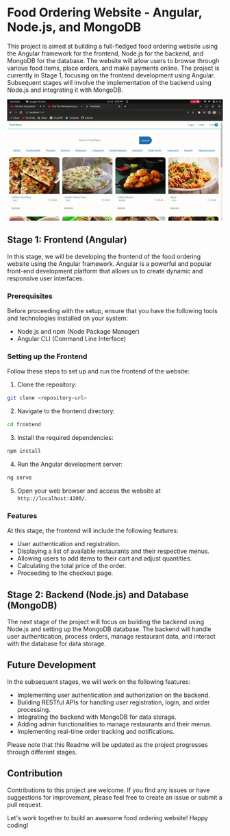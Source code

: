 # Food Ordering Website - Angular, Node.js, and MongoDB

This project is aimed at building a full-fledged food ordering website using the Angular framework for the frontend, Node.js for the backend, and MongoDB for the database. The website will allow users to browse through various food items, place orders, and make payments online. The project is currently in Stage 1, focusing on the frontend development using Angular. Subsequent stages will involve the implementation of the backend using Node.js and integrating it with MongoDB.

![Alt Test](ezgif.com-video-to-gif.gif)



## Stage 1: Frontend (Angular)

In this stage, we will be developing the frontend of the food ordering website using the Angular framework. Angular is a powerful and popular front-end development platform that allows us to create dynamic and responsive user interfaces.

### Prerequisites

Before proceeding with the setup, ensure that you have the following tools and technologies installed on your system:

- Node.js and npm (Node Package Manager)
- Angular CLI (Command Line Interface)

### Setting up the Frontend

Follow these steps to set up and run the frontend of the website:

1. Clone the repository:

```bash
git clone <repository-url>
```

2. Navigate to the frontend directory:

```bash
cd frontend
```

3. Install the required dependencies:

```bash
npm install
```

4. Run the Angular development server:

```bash
ng serve
```

5. Open your web browser and access the website at `http://localhost:4200/`.

### Features

At this stage, the frontend will include the following features:

- User authentication and registration.
- Displaying a list of available restaurants and their respective menus.
- Allowing users to add items to their cart and adjust quantities.
- Calculating the total price of the order.
- Proceeding to the checkout page.

## Stage 2: Backend (Node.js) and Database (MongoDB)

The next stage of the project will focus on building the backend using Node.js and setting up the MongoDB database. The backend will handle user authentication, process orders, manage restaurant data, and interact with the database for data storage.

## Future Development

In the subsequent stages, we will work on the following features:

- Implementing user authentication and authorization on the backend.
- Building RESTful APIs for handling user registration, login, and order processing.
- Integrating the backend with MongoDB for data storage.
- Adding admin functionalities to manage restaurants and their menus.
- Implementing real-time order tracking and notifications.

Please note that this Readme will be updated as the project progresses through different stages.

## Contribution

Contributions to this project are welcome. If you find any issues or have suggestions for improvement, please feel free to create an issue or submit a pull request.

Let's work together to build an awesome food ordering website! Happy coding!